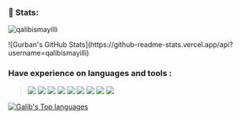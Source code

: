 <h3 align="left">💎 Stats:</h3>
<p><img align="center" src="github-readme-stats.vercel.app/api?username=qalibismayilli&theme=blue-green" alt="qalibismayilli" /></p>
 ![Gurban's GitHub Stats](https://github-readme-stats.vercel.app/api?username=qalibismayilli)
<p align="left">
</p>

<h3 align="left"> Have experience on languages and tools :</h3>
<blockquote>
<img src="https://img.shields.io/badge/java-%23ED8B00.svg?style=for-the-badge&logo=java&logoColor=white"> 
<img src="https://img.shields.io/badge/spring-%236DB33F.svg?style=for-the-badge&logo=spring&logoColor=white"> 
<img src="https://img.shields.io/badge/Spring_Boot-F2F4F9?style=for-the-badge&logo=spring-boot">
<img src="https://img.shields.io/badge/mysql-%2300f.svg?style=for-the-badge&logo=mysql&logoColor=white">
<img src="https://img.shields.io/badge/postgres-%23316192.svg?style=for-the-badge&logo=postgresql&logoColor=white"> 
<img src="https://img.shields.io/badge/kotlin-%237F52FF.svg?style=for-the-badge&logo=kotlin&logoColor=white"> 
<img src="https://img.shields.io/badge/Docker-2CA5E0?style=for-the-badge&logo=docker&logoColor=white"> 
<img src="https://img.shields.io/badge/Postman-FF6C37?style=for-the-badge&logo=Postman&logoColor=white"> 
<img src="https://img.shields.io/badge/rabbitmq-%23FF6600.svg?&style=for-the-badge&logo=rabbitmq&logoColor=white">


</blockquote>


[![Galib's Top languages](https://github-readme-stats.vercel.app/api/top-langs/?username=qalibismayilli&theme=blue-green)](https://github.com/anuraghazra/github-readme-stats)

